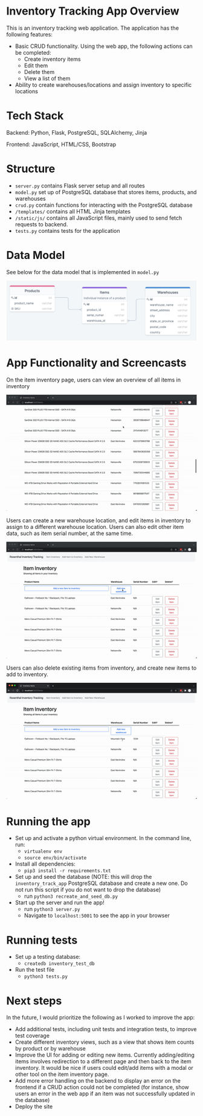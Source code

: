 # Inventory Tracking App Overview
This is an inventory tracking web application. The application has the following features:
- Basic CRUD functionality. Using the web app, the following actions can be completed:
    * Create inventory items
    * Edit them
    * Delete them
    * View a list of them
- Ability to create warehouses/locations and assign inventory to specific locations

# Tech Stack
Backend: Python, Flask, PostgreSQL, SQLAlchemy, Jinja

Frontend: JavaScript, HTML/CSS, Bootstrap

# Structure
- `server.py` contains Flask server setup and all routes
- `model.py` set up of PostgreSQL database that stores items, products, and warehouses
- `crud.py` contain functions for interacting with the PostgreSQL database
- `/templates/` contains all HTML Jinja templates
- `/static/js/` contains all JavaScript files, mainly used to send fetch requests to backend.
- `tests.py` contains tests for the application

# Data Model
See below for the data model that is implemented in `model.py`

![data model](./readme-images/data-model.png)


# App Functionality and Screencasts

On the item inventory page, users can view an overview of all items in inventory

![item inventory](./readme-images/item-inventory.gif)

Users can create a new warehouse location, and edit items in inventory to assign to a different warehouse location. Users can also edit other item data, such as item serial number, at the same time.

![new warehouse location and edit item](./readme-images/add-warehouse-and-edit-item.gif)

Users can also delete existing items from inventory, and create new items to add to inventory.

![delete existing item and add new item to inventory](./readme-images/delete-and-add-new-item.gif)

# Running the app

- Set up and activate a python virtual environment. In the command line, run:
    * `virtualenv env`
    * `source env/bin/activate`
- Install all dependencies:
    * `pip3 install -r requirements.txt`
- Set up and seed the database (NOTE: this will drop the `inventory_track_app` PostgreSQL database and create a new one. Do not run this script if you do not want to drop the database)
    * run `python3 recreate_and_seed_db.py`
- Start up the server and run the app!
    * run `python3 server.py`
    * Navigate to `localhost:5001` to see the app in your browser

# Running tests

- Set up a testing database:
    * `createdb inventory_test_db`
- Run the test file
    * `python3 tests.py`



# Next steps

In the future, I would prioritize the following as I worked to improve the app:
- Add additional tests, including unit tests and integration tests, to improve test coverage
- Create different inventory views, such as a view that shows item counts by product or by warehouse
- Improve the UI for adding or editing new items. Currently adding/editing items involves redirection to a different page and then back to the item inventory. It would be nice if users could edit/add items with a modal or other tool on the item inventory page.
- Add more error handling on the backend to display an error on the frontend if a CRUD action could not be completed (for instance, show users an error in the web app if an item was not successfully updated in the database)
- Deploy the site

